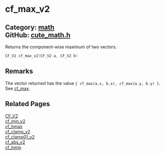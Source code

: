 [](../header.md ':include')

# cf_max_v2

Category: [math](https://github.com/RandyGaul/cute_framework/blob/master/docs/api_reference?id=math)  
GitHub: [cute_math.h](https://github.com/RandyGaul/cute_framework/blob/master/include/cute_math.h)  
---

Returns the component-wise maximum of two vectors.

```cpp
CF_V2 cf_max_v2(CF_V2 a, CF_V2 b)
```

## Remarks

The vector returned has the value `{ cf_max(a.x, b.x), cf_max(a.y, b.y) }`. See [cf_max](https://github.com/RandyGaul/cute_framework/blob/master/docs/math/cf_max.md).

## Related Pages

[CF_V2](https://github.com/RandyGaul/cute_framework/blob/master/docs/math/cf_v2.md)  
[cf_min_v2](https://github.com/RandyGaul/cute_framework/blob/master/docs/math/cf_min_v2.md)  
[cf_hmax](https://github.com/RandyGaul/cute_framework/blob/master/docs/math/cf_hmax.md)  
[cf_clamp_v2](https://github.com/RandyGaul/cute_framework/blob/master/docs/math/cf_clamp_v2.md)  
[cf_clamp01_v2](https://github.com/RandyGaul/cute_framework/blob/master/docs/math/cf_clamp01_v2.md)  
[cf_abs_v2](https://github.com/RandyGaul/cute_framework/blob/master/docs/math/cf_abs_v2.md)  
[cf_hmin](https://github.com/RandyGaul/cute_framework/blob/master/docs/math/cf_hmin.md)  
